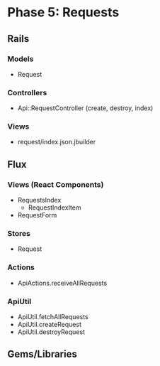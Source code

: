 # Phase 5: Requests

## Rails
### Models
* Request

### Controllers
* Api::RequestController (create, destroy, index)

### Views
* request/index.json.jbuilder

## Flux
### Views (React Components)
* RequestsIndex
  - RequestIndexItem
* RequestForm

### Stores
* Request

### Actions
* ApiActions.receiveAllRequests

### ApiUtil
* ApiUtil.fetchAllRequests
* ApiUtil.createRequest
* ApiUtil.destroyRequest

## Gems/Libraries
